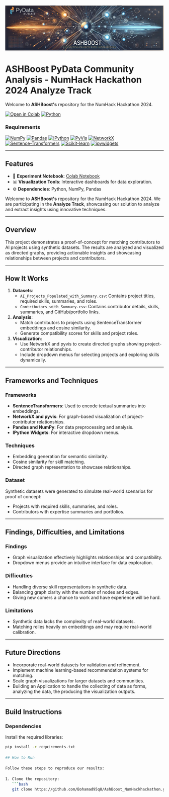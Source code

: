 ![ASHBoost Banner](https://github.com/Bohamad95q8/AshBoost_NumHackhackathon/blob/main/Image/ASHBoostNumHack2024Analysis%20Kuwait.png)

# ASHBoost PyData Community Analysis - NumHack Hackathon 2024 Analyze Track

Welcome to **ASHBoost's** repository for the NumHack Hackathon 2024.  

[![Open in Colab](https://camo.githubusercontent.com/96889048f8a9014fdeba2a891f97150c6aac6e723f5190236b10215a97ed41f3/68747470733a2f2f636f6c61622e72657365617263682e676f6f676c652e636f6d2f6173736574732f636f6c61622d62616467652e737667)](https://colab.research.google.com/drive/1AvOwKIHHORKKLl_w3bhTwHoIBBW0maKo?usp=sharing)
[![Python](https://img.shields.io/badge/Python-3.10-blue?logo=python&logoColor=white)](https://www.python.org/)
### Requirements

[![NumPy](https://img.shields.io/badge/NumPy-%23177cce.svg?style=for-the-badge&logo=numpy&logoColor=white)](https://numpy.org)
[![Pandas](https://img.shields.io/badge/pandas-%23150458.svg?style=for-the-badge&logo=pandas&logoColor=white)](https://pandas.pydata.org)
[![IPython](https://img.shields.io/badge/ipython-%23E5E5E5.svg?style=for-the-badge&logo=python&logoColor=white)](https://ipython.org)
[![PyVis](https://img.shields.io/badge/PyVis-%23009639.svg?style=for-the-badge&logo=python&logoColor=white)](https://pyvis.readthedocs.io/)
[![NetworkX](https://img.shields.io/badge/NetworkX-%23193f74.svg?style=for-the-badge&logo=python&logoColor=white)](https://networkx.org/)
[![Sentence-Transformers](https://img.shields.io/badge/Sentence--Transformers-%23FF5733.svg?style=for-the-badge&logo=python&logoColor=white)](https://www.sbert.net/)
[![Scikit-learn](https://img.shields.io/badge/scikit--learn-%23F7931E.svg?style=for-the-badge&logo=scikit-learn&logoColor=white)](https://scikit-learn.org/)
[![ipywidgets](https://img.shields.io/badge/ipywidgets-%23FFDD44.svg?style=for-the-badge&logo=python&logoColor=black)](https://ipywidgets.readthedocs.io/en/latest/)

---

## Features

- 🧪 **Experiment Notebook**: [Colab Notebook](https://colab.research.google.com/drive/1AvOwKIHHORKKLl_w3bhTwHoIBBW0maKo?usp=sharing)
- 📊 **Visualization Tools**: Interactive dashboards for data exploration.
- ⚙️ **Dependencies**: Python, NumPy, Pandas


Welcome to **ASHBoost's** repository for the NumHack Hackathon 2024. We are participating in the **Analyze Track**, showcasing our solution to analyze and extract insights using innovative techniques.  

---
## Overview
This project demonstrates a proof-of-concept for matching contributors to AI projects using synthetic datasets. The results are analyzed and visualized as directed graphs, providing actionable insights and showcasing relationships between projects and contributors.

---

## How It Works
1. **Datasets**:
   - `AI_Projects_Populated_with_Summary.csv`: Contains project titles, required skills, summaries, and roles.
   - `Contributors_with_Summary.csv`: Contains contributor details, skills, summaries, and GitHub/portfolio links.
2. **Analysis**:
   - Match contributors to projects using SentenceTransformer embeddings and cosine similarity.
   - Generate compatibility scores for skills and project roles.
3. **Visualization**:
   - Use NetworkX and pyvis to create directed graphs showing project-contributor relationships.
   - Include dropdown menus for selecting projects and exploring skills dynamically.

---

## Frameworks and Techniques
### Frameworks
- **SentenceTransformers**: Used to encode textual summaries into embeddings.
- **NetworkX and pyvis**: For graph-based visualization of project-contributor relationships.
- **Pandas and NumPy**: For data preprocessing and analysis.
- **IPython Widgets**: For interactive dropdown menus.

### Techniques
- Embedding generation for semantic similarity.
- Cosine similarity for skill matching.
- Directed graph representation to showcase relationships.

### Dataset
Synthetic datasets were generated to simulate real-world scenarios for proof of concept:
- Projects with required skills, summaries, and roles.
- Contributors with expertise summaries and portfolios.

---

## Findings, Difficulties, and Limitations
### Findings
- Graph visualization effectively highlights relationships and compatibility.
- Dropdown menus provide an intuitive interface for data exploration.

### Difficulties
- Handling diverse skill representations in synthetic data.
- Balancing graph clarity with the number of nodes and edges.
- Giving new comers a chance to work and have experience will be hard.

### Limitations
- Synthetic data lacks the complexity of real-world datasets.
- Matching relies heavily on embeddings and may require real-world calibration.
  

---

## Future Directions
- Incorporate real-world datasets for validation and refinement.
- Implement machine learning-based recommendation systems for matching.
- Scale graph visualizations for larger datasets and communities.
- Building an Application to handle the collecting of data as forms, analyzing the data, the producing the visualization outputs.

---

## Build Instructions
### Dependencies
Install the required libraries:
```bash
pip install -r requirements.txt

## How to Run

Follow these steps to reproduce our results:

1. Clone the repository:
   ```bash
   git clone https://github.com/Bohamad95q8/AshBoost_NumHackhackathon.git

